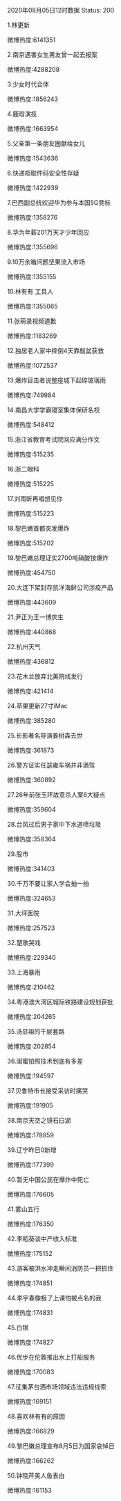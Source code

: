 2020年08月05日12时数据
Status: 200

1.林更新

微博热度:6141351

2.南京遇害女生男友曾一起去报案

微博热度:4288208

3.少女时代合体

微博热度:1856243

4.鹿晗演技

微博热度:1663954

5.父亲第一条朋友圈献给女儿

微博热度:1543636

6.快递柜取件码安全性存疑

微博热度:1422939

7.巴西副总统欢迎华为参与本国5G竞标

微博热度:1358276

8.华为年薪201万天才少年回应

微博热度:1355696

9.10万余箱问题坚果流入市场

微博热度:1355155

10.林有有 工具人

微博热度:1355065

11.张萌录视频道歉

微博热度:1183269

12.独居老人家中摔倒4天靠敲盆获救

微博热度:1072537

13.爆炸目击者说整座城下起碎玻璃雨

微博热度:749984

14.南昌大学学霸寝室集体保研名校

微博热度:548412

15.浙江省教育考试院回应满分作文

微博热度:515235

16.浙二眼科

微博热度:515225

17.刘雨昕再唱想见你

微博热度:515223

18.黎巴嫩首都突发爆炸

微博热度:515202

19.黎巴嫩总理证实2700吨硝酸铵爆炸

微博热度:454750

20.大连下架封存凯洋海鲜公司涉疫产品

微博热度:443609

21.尹正为王一博庆生

微博热度:440868

22.杭州天气

微博热度:436812

23.花木兰放弃北美院线发行

微博热度:421414

24.苹果更新27寸iMac

微博热度:385280

25.长影著名导演姜树森去世

微博热度:361873

26.警方证实任瑟雍车祸并非酒驾

微博热度:360892

27.26年前张玉环故意杀人案6大疑点

微博热度:359604

28.台风过后男子家中下水道喷垃圾

微博热度:358364

29.股市

微博热度:341403

30.千万不要让家人学会拍一拍

微博热度:324653

31.大坪医院

微博热度:257523

32.楚歌哭戏

微博热度:229340

33.上海暴雨

微博热度:210462

34.粤港澳大湾区城际铁路建设规划获批

微博热度:204265

35.汤显祖的千层套路

微博热度:202854

36.闺蜜拍照技术到底有多差

微博热度:194597

37.贝鲁特市长接受采访时痛哭

微博热度:191905

38.南京天空之镜石臼湖

微博热度:178859

39.辽宁昨日0新增

微博热度:177399

40.暂无中国公民在爆炸中死亡

微博热度:176605

41.雾山五行

微博热度:176350

42.李稻葵谈中产收入标准

微博热度:175152

43.游客被洪水冲走瞬间消防员一把抓住

微博热度:174851

44.李宇春像极了上课怕被点名的我

微博热度:174831

45.白银

微博热度:174827

46.优步在伦敦推出水上打船服务

微博热度:170083

47.征集茅台酒市场领域违法违规线索

微博热度:169151

48.喜欢林有有的原因

微博热度:166829

49.黎巴嫩总理宣布8月5日为国家哀悼日

微博热度:166262

50.钟晓芹美人鱼表白

微博热度:161153

